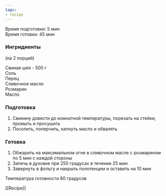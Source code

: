 ```yaml
---
tags:
- recipe
---
```


Время подготовки: 5 мин  
Время готовки: 45 мин

### Ингридиенты

(на 2 порций)

Свиная шея - 500 г  
Соль  
Перец  
Сливочное масло  
Розмарин  
Масло

### Подготовка

1. Свинину довести до комнатной температуры, порезать на стейки, промыть и просушить
1. Посолить, поперчить, капнуть масло и обвалять

### Готовка

1. Обжарить на максимальном огне в сливочном масле с розмарином по 5 мин с каждой стороны
1. Запечь в духовке при 250 градусах в течении 25 мин
1. Завернуть в фольгу и накрыть полотенцем и оставить на 10 мин

Температура готовности 80 градусов

[[Recipe]]
